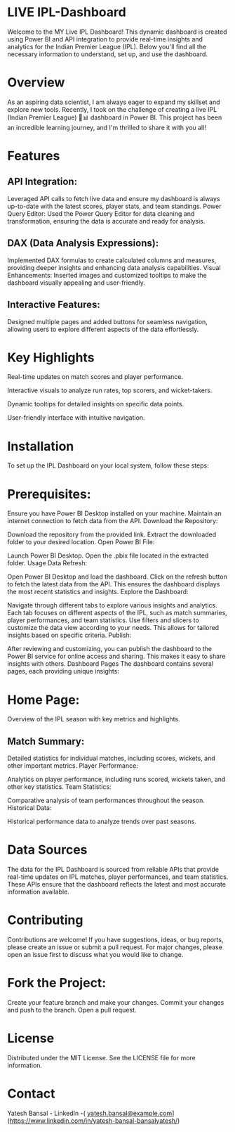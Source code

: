 # LIVE IPL-Dashboard

Welcome to the MY Live IPL Dashboard! This dynamic dashboard is created using Power BI and API integration to provide real-time insights and analytics for the Indian Premier League (IPL). Below you'll find all the necessary information to understand, set up, and use the dashboard.


# Overview
As an aspiring data scientist, I am always eager to expand my skillset and explore new tools. Recently, I took on the challenge of creating a live IPL (Indian Premier League) 🏏📊 dashboard in Power BI. This project has been an incredible learning journey, and I'm thrilled to share it with you all!

# Features

## API Integration: 
Leveraged API calls to fetch live data and ensure my dashboard is always up-to-date with the latest scores, player stats, and team standings.
Power Query Editor: Used the Power Query Editor for data cleaning and transformation, ensuring the data is accurate and ready for analysis.   

## DAX (Data Analysis Expressions):
Implemented DAX formulas to create calculated columns and measures, providing deeper insights and enhancing data analysis capabilities.
Visual Enhancements: Inserted images and customized tooltips to make the dashboard visually appealing and user-friendly.
## Interactive Features: 
Designed multiple pages and added buttons for seamless navigation, allowing users to explore different aspects of the data effortlessly.

# Key Highlights
Real-time updates on match scores and player performance.

Interactive visuals to analyze run rates, top scorers, and wicket-takers.

Dynamic tooltips for detailed insights on specific data points.

User-friendly interface with intuitive navigation.

# Installation
To set up the IPL Dashboard on your local system, follow these steps:

# Prerequisites:

Ensure you have Power BI Desktop installed on your machine.
Maintain an internet connection to fetch data from the API.
Download the Repository:

Download the repository from the provided link.
Extract the downloaded folder to your desired location.
Open Power BI File:

Launch Power BI Desktop.
Open the .pbix file located in the extracted folder.
Usage
Data Refresh:

Open Power BI Desktop and load the dashboard.
Click on the refresh button to fetch the latest data from the API. This ensures the dashboard displays the most recent statistics and insights.
Explore the Dashboard:

Navigate through different tabs to explore various insights and analytics. Each tab focuses on different aspects of the IPL, such as match summaries, player performances, and team statistics.
Use filters and slicers to customize the data view according to your needs. This allows for tailored insights based on specific criteria.
Publish:

After reviewing and customizing, you can publish the dashboard to the Power BI service for online access and sharing. This makes it easy to share insights with others.
Dashboard Pages
The dashboard contains several pages, each providing unique insights:

# Home Page:

Overview of the IPL season with key metrics and highlights.

## Match Summary:

Detailed statistics for individual matches, including scores, wickets, and other important metrics.
Player Performance:

Analytics on player performance, including runs scored, wickets taken, and other key statistics.
Team Statistics:

Comparative analysis of team performances throughout the season.
Historical Data:

Historical performance data to analyze trends over past seasons.

# Data Sources

The data for the IPL Dashboard is sourced from reliable APIs that provide real-time updates on IPL matches, player performances, and team statistics. These APIs ensure that the dashboard reflects the latest and most accurate information available.

# Contributing

Contributions are welcome! If you have suggestions, ideas, or bug reports, please create an issue or submit a pull request. For major changes, please open an issue first to discuss what you would like to change.

# Fork the Project:

Create your feature branch and make your changes.
Commit your changes and push to the branch.
Open a pull request.

# License
Distributed under the MIT License. See the LICENSE file for more information.

# Contact
Yatesh Bansal - LinkedIn -( yatesh.bansal@example.com](https://www.linkedin.com/in/yatesh-bansal-bansalyatesh/)
